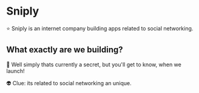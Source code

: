 # Sniply

⭐ Sniply is an internet company building apps related to social networking.

## What exactly are we building?

🚀 Well simply thats currently a secret, but you'll get to know, when we launch!

👽 Clue: its related to social networking an unique.
